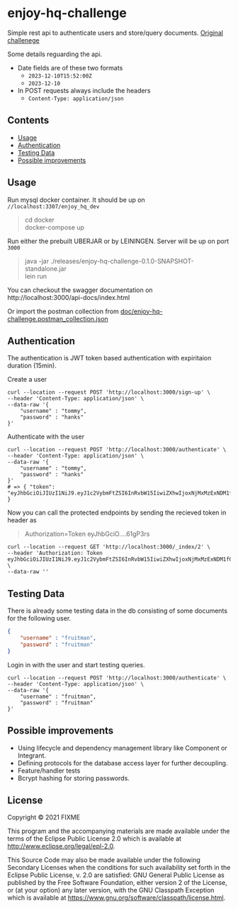 # enjoy-hq-challenge
Simple rest api to authenticate users and store/query documents. [Original challenege](doc/enjoyhq_clojure_backend_coding_challenge)

Some details reguarding the api.
* Date fields are of these two formats 
	* `2023-12-10T15:52:00Z`
	* `2023-12-10`
* In POST requests always include the headers
	* `Content-Type: application/json`
## Contents
* [Usage](#usage)
* [Authentication](#authentication)
* [Testing Data](#testing-data)
* [Possible improvements](#possible-improvements)

## Usage
Run mysql docker container. It should be up on `//localhost:3307/enjoy_hq_dev`

> cd docker  
> docker-compose up

Run either the prebuilt UBERJAR or by LEININGEN. Server will be up on port `3000`
> java -jar ./releases/enjoy-hq-challenge-0.1.0-SNAPSHOT-standalone.jar     
> lein run

You can checkout the swagger documentation on  
http://localhost:3000/api-docs/index.html

Or import the postman collection from [doc/enjoy-hq-challenge.postman_collection.json](doc/enjoy-hq-challenge.postman_collection.json)

## Authentication
The authentication is JWT token based authentication with expiritaion duration (15min).  

Create a user
```shell
curl --location --request POST 'http://localhost:3000/sign-up' \
--header 'Content-Type: application/json' \
--data-raw '{
    "username" : "tommy",
    "password" : "hanks"
}'
```

Authenticate with the user
```shell
curl --location --request POST 'http://localhost:3000/authenticate' \
--header 'Content-Type: application/json' \
--data-raw '{
    "username" : "tommy",
    "password" : "hanks"
}'
# => { "token": "eyJhbGciOiJIUzI1NiJ9.eyJ1c2VybmFtZSI6InRvbW15IiwiZXhwIjoxNjMxMzExNDM1fQ._a30flhEGIXgr8i4CbC_VP9aessBFZIgaRmP61gP3rs" }
```

Now you can call the protected endpoints by sending the recieved token in header as 
> Authorization=Token eyJhbGciO....61gP3rs
```shell
curl --location --request GET 'http://localhost:3000/_index/2' \
--header 'Authorization: Token eyJhbGciOiJIUzI1NiJ9.eyJ1c2VybmFtZSI6InRvbW15IiwiZXhwIjoxNjMxMzExNDM1fQ._a30flhEGIXgr8i4CbC_VP9aessBFZIgaRmP61gP3rs' \
--data-raw ''
```

## Testing Data
There is already some testing data in the db consisting of some documents for the following user.  
```json
{
	"username" : "fruitman",
	"password" : "fruitman"
}
```
Login in with the user and start testing queries.
```shell
curl --location --request POST 'http://localhost:3000/authenticate' \
--header 'Content-Type: application/json' \
--data-raw '{
    "username" : "fruitman",
    "password" : "fruitman"
}'
```

## Possible improvements
* Using lifecycle and dependency management library like Component or Integrant.
* Defining protocols for the database access layer for further decoupling.
* Feature/handler tests
* Bcrypt hashing for storing passwords.

## License

Copyright © 2021 FIXME

This program and the accompanying materials are made available under the
terms of the Eclipse Public License 2.0 which is available at
http://www.eclipse.org/legal/epl-2.0.

This Source Code may also be made available under the following Secondary
Licenses when the conditions for such availability set forth in the Eclipse
Public License, v. 2.0 are satisfied: GNU General Public License as published by
the Free Software Foundation, either version 2 of the License, or (at your
option) any later version, with the GNU Classpath Exception which is available
at https://www.gnu.org/software/classpath/license.html.
